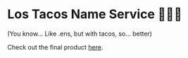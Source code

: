 # Los Tacos Name Service 🌮🌮🌮
(You know... Like .ens, but with tacos, so... better)

Check out the final product [here](https://los-tacos-name-service.vercel.app).